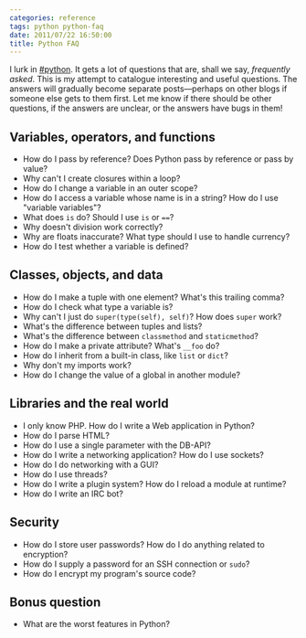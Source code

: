 ```yaml
---
categories: reference
tags: python python-faq
date: 2011/07/22 16:50:00
title: Python FAQ
---
```

I lurk in [#python][].  It gets a lot of questions that are, shall we say, _frequently asked_.  This is my attempt to catalogue interesting and useful questions.  The answers will gradually become separate posts—perhaps on other blogs if someone else gets to them first.  Let me know if there should be other questions, if the answers are unclear, or the answers have bugs in them!

## Variables, operators, and functions

* How do I pass by reference?  Does Python pass by reference or pass by value?
* Why can't I create closures within a loop?
* How do I change a variable in an outer scope?
* How do I access a variable whose name is in a string?  How do I use "variable variables"?
* What does `is` do?  Should I use `is` or `==`?
* Why doesn't division work correctly?
* Why are floats inaccurate?  What type should I use to handle currency?
* How do I test whether a variable is defined?

## Classes, objects, and data

* How do I make a tuple with one element?  What's this trailing comma?
* How do I check what type a variable is?
* Why can't I just do `super(type(self), self)`?  How does `super` work?
* What's the difference between tuples and lists?
* What's the difference between `classmethod` and `staticmethod`?
* How do I make a private attribute?  What's `__foo` do?
* How do I inherit from a built-in class, like `list` or `dict`?
* Why don't my imports work?
* How do I change the value of a global in another module?

## Libraries and the real world

* I only know PHP.  How do I write a Web application in Python?
* How do I parse HTML?
* How do I use a single parameter with the DB-API?
* How do I write a networking application?  How do I use sockets?
* How do I do networking with a GUI?
* How do I use threads?
* How do I write a plugin system?  How do I reload a module at runtime?
* How do I write an IRC bot?

## Security

* How do I store user passwords?  How do I do anything related to encryption?
* How do I supply a password for an SSH connection or `sudo`?
* How do I encrypt my program's source code?

## Bonus question

* What are the worst features in Python?

[#python]: irc://irc.freenode.org/python
